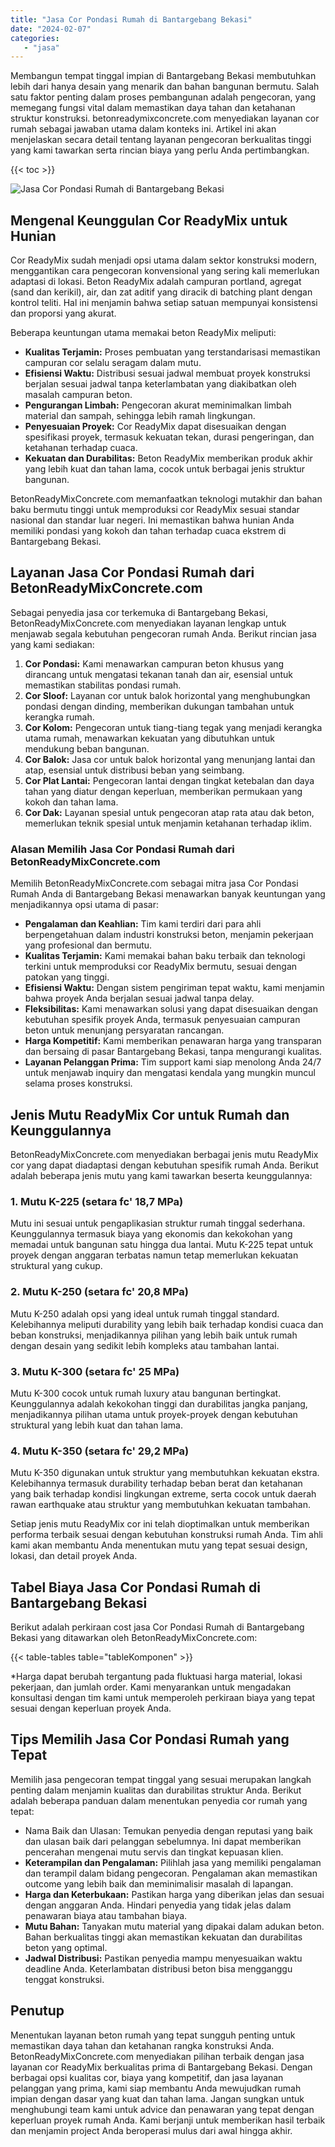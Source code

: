 ```yaml
---
title: "Jasa Cor Pondasi Rumah di Bantargebang Bekasi"
date: "2024-02-07"
categories: 
   - "jasa"
---
```


Membangun tempat tinggal impian di Bantargebang Bekasi membutuhkan lebih dari hanya desain yang menarik dan bahan bangunan bermutu. Salah satu faktor penting dalam proses pembangunan adalah pengecoran, yang memegang fungsi vital dalam memastikan daya tahan dan ketahanan struktur konstruksi. betonreadymixconcrete.com menyediakan layanan cor rumah sebagai jawaban utama dalam konteks ini. Artikel ini akan menjelaskan secara detail tentang layanan pengecoran berkualitas tinggi yang kami tawarkan serta rincian biaya yang perlu Anda pertimbangkan.

{{< toc >}}

![Jasa Cor Pondasi Rumah di Bantargebang Bekasi](https://betoncor8.github.io/cor/harga-beton-readymix-concrete%20(7).png)

## Mengenal Keunggulan Cor ReadyMix untuk Hunian

Cor ReadyMix sudah menjadi opsi utama dalam sektor konstruksi modern, menggantikan cara pengecoran konvensional yang sering kali memerlukan adaptasi di lokasi. Beton ReadyMix adalah campuran portland, agregat (sand dan kerikil), air, dan zat aditif yang diracik di batching plant dengan kontrol teliti. Hal ini menjamin bahwa setiap satuan mempunyai konsistensi dan proporsi yang akurat.

Beberapa keuntungan utama memakai beton ReadyMix meliputi:

- **Kualitas Terjamin:** Proses pembuatan yang terstandarisasi memastikan campuran cor selalu seragam dalam mutu.
- **Efisiensi Waktu:** Distribusi sesuai jadwal membuat proyek konstruksi berjalan sesuai jadwal tanpa keterlambatan yang diakibatkan oleh masalah campuran beton.
- **Pengurangan Limbah:** Pengecoran akurat meminimalkan limbah material dan sampah, sehingga lebih ramah lingkungan.
- **Penyesuaian Proyek:** Cor ReadyMix dapat disesuaikan dengan spesifikasi proyek, termasuk kekuatan tekan, durasi pengeringan, dan ketahanan terhadap cuaca.
- **Kekuatan dan Durabilitas:** Beton ReadyMix memberikan produk akhir yang lebih kuat dan tahan lama, cocok untuk berbagai jenis struktur bangunan.

BetonReadyMixConcrete.com memanfaatkan teknologi mutakhir dan bahan baku bermutu tinggi untuk memproduksi cor ReadyMix sesuai standar nasional dan standar luar negeri. Ini memastikan bahwa hunian Anda memiliki pondasi yang kokoh dan tahan terhadap cuaca ekstrem di Bantargebang Bekasi.

## Layanan Jasa Cor Pondasi Rumah dari BetonReadyMixConcrete.com

Sebagai penyedia jasa cor terkemuka di Bantargebang Bekasi, BetonReadyMixConcrete.com menyediakan layanan lengkap untuk menjawab segala kebutuhan pengecoran rumah Anda. Berikut rincian jasa yang kami sediakan:

1. **Cor Pondasi:** Kami menawarkan campuran beton khusus yang dirancang untuk mengatasi tekanan tanah dan air, esensial untuk memastikan stabilitas pondasi rumah.
2. **Cor Sloof:** Layanan cor untuk balok horizontal yang menghubungkan pondasi dengan dinding, memberikan dukungan tambahan untuk kerangka rumah.
3. **Cor Kolom:** Pengecoran untuk tiang-tiang tegak yang menjadi kerangka utama rumah, menawarkan kekuatan yang dibutuhkan untuk mendukung beban bangunan.
4. **Cor Balok:** Jasa cor untuk balok horizontal yang menunjang lantai dan atap, esensial untuk distribusi beban yang seimbang.
5. **Cor Plat Lantai:** Pengecoran lantai dengan tingkat ketebalan dan daya tahan yang diatur dengan keperluan, memberikan permukaan yang kokoh dan tahan lama.
6. **Cor Dak:** Layanan spesial untuk pengecoran atap rata atau dak beton, memerlukan teknik spesial untuk menjamin ketahanan terhadap iklim.

### Alasan Memilih Jasa Cor Pondasi Rumah dari BetonReadyMixConcrete.com

Memilih BetonReadyMixConcrete.com sebagai mitra jasa Cor Pondasi Rumah Anda di Bantargebang Bekasi menawarkan banyak keuntungan yang menjadikannya opsi utama di pasar:

- **Pengalaman dan Keahlian:** Tim kami terdiri dari para ahli berpengetahuan dalam industri konstruksi beton, menjamin pekerjaan yang profesional dan bermutu.
- **Kualitas Terjamin:** Kami memakai bahan baku terbaik dan teknologi terkini untuk memproduksi cor ReadyMix bermutu, sesuai dengan patokan yang tinggi.
- **Efisiensi Waktu:** Dengan sistem pengiriman tepat waktu, kami menjamin bahwa proyek Anda berjalan sesuai jadwal tanpa delay.
- **Fleksibilitas:** Kami menawarkan solusi yang dapat disesuaikan dengan kebutuhan spesifik proyek Anda, termasuk penyesuaian campuran beton untuk menunjang persyaratan rancangan.
- **Harga Kompetitif:** Kami memberikan penawaran harga yang transparan dan bersaing di pasar Bantargebang Bekasi, tanpa mengurangi kualitas.
- **Layanan Pelanggan Prima:** Tim support kami siap menolong Anda 24/7 untuk menjawab inquiry dan mengatasi kendala yang mungkin muncul selama proses konstruksi.

## Jenis Mutu ReadyMix Cor untuk Rumah dan Keunggulannya

BetonReadyMixConcrete.com menyediakan berbagai jenis mutu ReadyMix cor yang dapat diadaptasi dengan kebutuhan spesifik rumah Anda. Berikut adalah beberapa jenis mutu yang kami tawarkan beserta keunggulannya:

### 1\. Mutu K-225 (setara fc' 18,7 MPa)

Mutu ini sesuai untuk pengaplikasian struktur rumah tinggal sederhana. Keunggulannya termasuk biaya yang ekonomis dan kekokohan yang memadai untuk bangunan satu hingga dua lantai. Mutu K-225 tepat untuk proyek dengan anggaran terbatas namun tetap memerlukan kekuatan struktural yang cukup.

### 2\. Mutu K-250 (setara fc' 20,8 MPa)

Mutu K-250 adalah opsi yang ideal untuk rumah tinggal standard. Kelebihannya meliputi durability yang lebih baik terhadap kondisi cuaca dan beban konstruksi, menjadikannya pilihan yang lebih baik untuk rumah dengan desain yang sedikit lebih kompleks atau tambahan lantai.

### 3\. Mutu K-300 (setara fc' 25 MPa)

Mutu K-300 cocok untuk rumah luxury atau bangunan bertingkat. Keunggulannya adalah kekokohan tinggi dan durabilitas jangka panjang, menjadikannya pilihan utama untuk proyek-proyek dengan kebutuhan struktural yang lebih kuat dan tahan lama.

### 4\. Mutu K-350 (setara fc' 29,2 MPa)

Mutu K-350 digunakan untuk struktur yang membutuhkan kekuatan ekstra. Kelebihannya termasuk durability terhadap beban berat dan ketahanan yang baik terhadap kondisi lingkungan extreme, serta cocok untuk daerah rawan earthquake atau struktur yang membutuhkan kekuatan tambahan.

Setiap jenis mutu ReadyMix cor ini telah dioptimalkan untuk memberikan performa terbaik sesuai dengan kebutuhan konstruksi rumah Anda. Tim ahli kami akan membantu Anda menentukan mutu yang tepat sesuai design, lokasi, dan detail proyek Anda.

## Tabel Biaya Jasa Cor Pondasi Rumah di Bantargebang Bekasi

Berikut adalah perkiraan cost jasa Cor Pondasi Rumah di Bantargebang Bekasi yang ditawarkan oleh BetonReadyMixConcrete.com:

{{< table-tables table="tableKomponen" >}}

\*Harga dapat berubah tergantung pada fluktuasi harga material, lokasi pekerjaan, dan jumlah order. Kami menyarankan untuk mengadakan konsultasi dengan tim kami untuk memperoleh perkiraan biaya yang tepat sesuai dengan keperluan proyek Anda.

## Tips Memilih Jasa Cor Pondasi Rumah yang Tepat

Memilih jasa pengecoran tempat tinggal yang sesuai merupakan langkah penting dalam menjamin kualitas dan durabilitas struktur Anda. Berikut adalah beberapa panduan dalam menentukan penyedia cor rumah yang tepat:

- Nama Baik dan Ulasan: Temukan penyedia dengan reputasi yang baik dan ulasan baik dari pelanggan sebelumnya. Ini dapat memberikan pencerahan mengenai mutu servis dan tingkat kepuasan klien.
- **Keterampilan dan Pengalaman:** Pilihlah jasa yang memiliki pengalaman dan terampil dalam bidang pengecoran. Pengalaman akan memastikan outcome yang lebih baik dan meminimalisir masalah di lapangan.
- **Harga dan Keterbukaan:** Pastikan harga yang diberikan jelas dan sesuai dengan anggaran Anda. Hindari penyedia yang tidak jelas dalam penawaran biaya atau tambahan biaya.
- **Mutu Bahan:** Tanyakan mutu material yang dipakai dalam adukan beton. Bahan berkualitas tinggi akan memastikan kekuatan dan durabilitas beton yang optimal.
- **Jadwal Distribusi:** Pastikan penyedia mampu menyesuaikan waktu deadline Anda. Keterlambatan distribusi beton bisa mengganggu tenggat konstruksi.

## Penutup

Menentukan layanan beton rumah yang tepat sungguh penting untuk memastikan daya tahan dan ketahanan rangka konstruksi Anda. BetonReadyMixConcrete.com menyediakan pilihan terbaik dengan jasa layanan cor ReadyMix berkualitas prima di Bantargebang Bekasi. Dengan berbagai opsi kualitas cor, biaya yang kompetitif, dan jasa layanan pelanggan yang prima, kami siap membantu Anda mewujudkan rumah impian dengan dasar yang kuat dan tahan lama. Jangan sungkan untuk menghubungi team kami untuk advice dan penawaran yang tepat dengan keperluan proyek rumah Anda. Kami berjanji untuk memberikan hasil terbaik dan menjamin project Anda beroperasi mulus dari awal hingga akhir.

